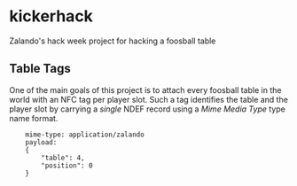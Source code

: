 # kickerhack

Zalando's hack week project for hacking a foosball table

## Table Tags

One of the main goals of this project is to attach every foosball table in the world with an NFC tag per player slot. Such a tag identifies the table and the player slot by carrying a *single* NDEF record using a *Mime Media Type* type name format.

		mime-type: application/zalando
		payload:
		{
			"table": 4, 
			"position": 0
		}